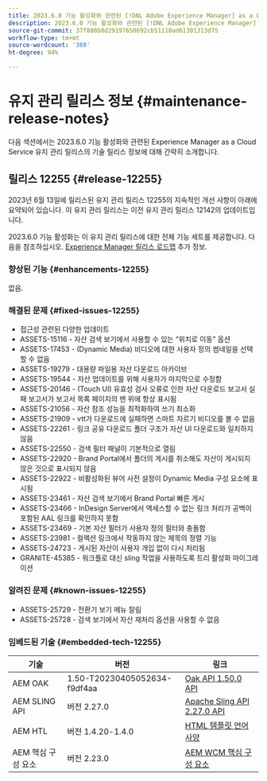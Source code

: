 ```yaml
---
title: 2023.6.0 기능 활성화와 관련된 [!DNL Adobe Experience Manager] as a Cloud Service의 유지 관리 릴리스 정보입니다.
description: 2023.6.0 기능 활성화와 관련된 [!DNL Adobe Experience Manager] as a Cloud Service의 유지 관리 릴리스 정보입니다.
source-git-commit: 37f888b8d29197650692cb51118ad61301313d75
workflow-type: tm+mt
source-wordcount: '369'
ht-degree: 94%

---
```


# 유지 관리 릴리스 정보 {#maintenance-release-notes}

다음 섹션에서는 2023.6.0 기능 활성화와 관련된 Experience Manager as a Cloud Service 유지 관리 릴리스의 기술 릴리스 정보에 대해 간략히 소개합니다.

## 릴리스 12255 {#release-12255}

2023년 6월 13일에 릴리스된 유지 관리 릴리스 12255의 지속적인 개선 사항이 아래에 요약되어 있습니다. 이 유지 관리 릴리스는 이전 유지 관리 릴리스 12142의 업데이트입니다.

2023.6.0 기능 활성화는 이 유지 관리 릴리스에 대한 전체 기능 세트를 제공합니다. 다음을 참조하십시오. [Experience Manager 릴리스 로드맵](https://experienceleague.adobe.com/docs/experience-manager-release-information/aem-release-updates/update-releases-roadmap.html) 추가 정보.

### 향상된 기능 {#enhancements-12255}

없음.

### 해결된 문제 {#fixed-issues-12255}

- 접근성 관련된 다양한 업데이트
- ASSETS-15116 - 자산 검색 보기에서 사용할 수 있는 “위치로 이동” 옵션
- ASSETS-17453 - (Dynamic Media) 비디오에 대한 사용자 정의 썸네일을 선택할 수 없음
- ASSETS-19279 - 대용량 파일용 자산 다운로드 아카이브
- ASSETS-19544 - 자산 업데이트를 위해 사용자가 마지막으로 수정함
- ASSETS-20146 - (Touch UI) 유효성 검사 오류로 인한 자산 다운로드 보고서 실패 보고서가 보고서 목록 페이지의 맨 위에 항상 표시됨
- ASSETS-21056 - 자산 참조 성능을 최적화하여 쓰기 최소화
- ASSETS-21909 - vtt가 다운로드에 실패하면 스마트 자르기 비디오를 볼 수 없음
- ASSETS-22261 - 링크 공유 다운로드 폴더 구조가 자산 UI 다운로드와 일치하지 않음
- ASSETS-22550 - 검색 필터 패널이 기본적으로 열림
- ASSETS-22920 - Brand Portal에서 폴더의 게시를 취소해도 자산이 게시되지 않은 것으로 표시되지 않음
- ASSETS-22922 - 비활성화된 뷰어 사전 설정이 Dynamic Media 구성 요소에 표시됨
- ASSETS-23461 - 자산 검색 보기에서 Brand Portal 빠른 게시
- ASSETS-23466 - InDesign Server에서 액세스할 수 없는 링크 처리가 공백이 포함된 AAL 링크를 확인하지 못함
- ASSETS-23469 - 기본 자산 필터가 사용자 정의 필터와 충돌함
- ASSETS-23981 - 컬렉션 링크에서 작동하지 않는 제목의 정렬 기능
- ASSETS-24723 - 게시된 자산이 사용자 개입 없이 다시 처리됨
- GRANITE-45385 - 워크플로 대신 sling 작업을 사용하도록 트리 활성화 마이그레이션

### 알려진 문제 {#known-issues-12255}

- ASSETS-25729 - 전환기 보기 메뉴 잘림
- ASSETS-25728 - 검색 보기에서 자산 재처리 옵션을 사용할 수 없음

### 임베드된 기술 {#embedded-tech-12255}

| 기술 | 버전 | 링크 |
|---|---|---|
| AEM OAK | 1.50-T20230405052634-f9df4aa | [Oak API 1.50.0 API](https://www.javadoc.io/doc/org.apache.jackrabbit/oak-api/1.50.0/index.html) |
| AEM SLING API | 버전 2.27.0 | [Apache Sling API 2.27.0 API](https://www.javadoc.io/doc/org.apache.sling/org.apache.sling.api/latest/index.html) |
| AEM HTL | 버전 1.4.20-1.4.0 | [HTML 템플릿 언어 사양](https://github.com/adobe/htl-spec) |
| AEM 핵심 구성 요소 | 버전 2.23.0 | [AEM WCM 핵심 구성 요소](https://github.com/adobe/aem-core-wcm-components) |
